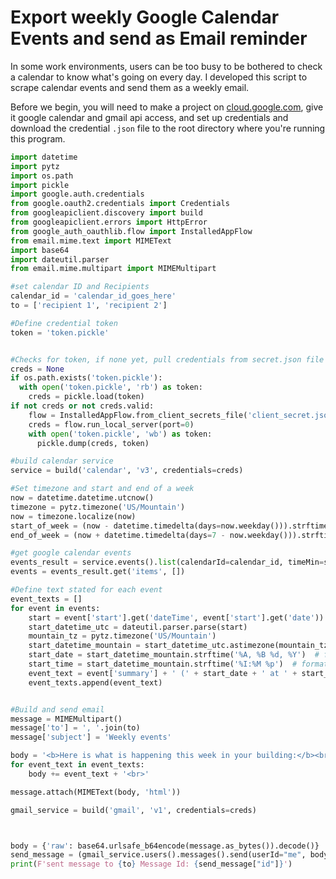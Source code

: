# Export weekly Google Calendar Events and send as Email reminder

In some work environments, users can be too busy to be bothered to check a calendar to know what's going on every day. I developed this script to scrape calendar events and send them as a weekly email.

Before we begin, you will need to make a project on [cloud.google.com](https://console.cloud.google.com), give it google calendar and gmail api access, and set up credentials and download the credential ``.json`` file to the root directory where you're running this program.

```python
import datetime
import pytz
import os.path
import pickle
import google.auth.credentials
from google.oauth2.credentials import Credentials
from googleapiclient.discovery import build
from googleapiclient.errors import HttpError
from google_auth_oauthlib.flow import InstalledAppFlow
from email.mime.text import MIMEText
import base64
import dateutil.parser
from email.mime.multipart import MIMEMultipart

#set calendar ID and Recipients
calendar_id = 'calendar_id_goes_here'
to = ['recipient 1', 'recipient 2']

#Define credential token
token = 'token.pickle'


#Checks for token, if none yet, pull credentials from secret.json file
creds = None
if os.path.exists('token.pickle'):
  with open('token.pickle', 'rb') as token:
    creds = pickle.load(token)
if not creds or not creds.valid:
    flow = InstalledAppFlow.from_client_secrets_file('client_secret.json', scopes=['https://www.googleapis.com/auth/calendar.readonly', 'https://www.googleapis.com/auth/gmail.send'])
    creds = flow.run_local_server(port=0)
    with open('token.pickle', 'wb') as token:
      pickle.dump(creds, token)

#build calendar service
service = build('calendar', 'v3', credentials=creds)

#Set timezone and start and end of a week
now = datetime.datetime.utcnow()
timezone = pytz.timezone('US/Mountain')
now = timezone.localize(now)
start_of_week = (now - datetime.timedelta(days=now.weekday())).strftime('%Y-%m-%dT%H:%M:%S.%f')[:-3] + '-07:00' # be sure to adjust the -07:00 offset to match your TZ
end_of_week = (now + datetime.timedelta(days=7 - now.weekday())).strftime('%Y-%m-%dT%H:%M:%S.%f')[:-3] + '-07:00'

#get google calendar events
events_result = service.events().list(calendarId=calendar_id, timeMin=start_of_week, timeMax=end_of_week, singleEvents=True, orderBy='startTime').execute()
events = events_result.get('items', [])

#Define text stated for each event
event_texts = []
for event in events:
	start = event['start'].get('dateTime', event['start'].get('date'))
	start_datetime_utc = dateutil.parser.parse(start)
	mountain_tz = pytz.timezone('US/Mountain')
	start_datetime_mountain = start_datetime_utc.astimezone(mountain_tz)
	start_date = start_datetime_mountain.strftime('%A, %B %d, %Y')  # format start date as 'Weekday, Month day, Year'
	start_time = start_datetime_mountain.strftime('%I:%M %p')  # format start time as 'hh:mm AM/PM'
	event_text = event['summary'] + ' (' + start_date + ' at ' + start_time + ')\n\n'
	event_texts.append(event_text)


#Build and send email
message = MIMEMultipart()
message['to'] = ', '.join(to)
message['subject'] = 'Weekly events'

body = '<b>Here is what is happening this week in your building:</b><br><br>'
for event_text in event_texts:
    body += event_text + '<br>'

message.attach(MIMEText(body, 'html'))

gmail_service = build('gmail', 'v1', credentials=creds)



body = {'raw': base64.urlsafe_b64encode(message.as_bytes()).decode()}
send_message = (gmail_service.users().messages().send(userId="me", body=body).execute())
print(F'sent message to {to} Message Id: {send_message["id"]}')
```